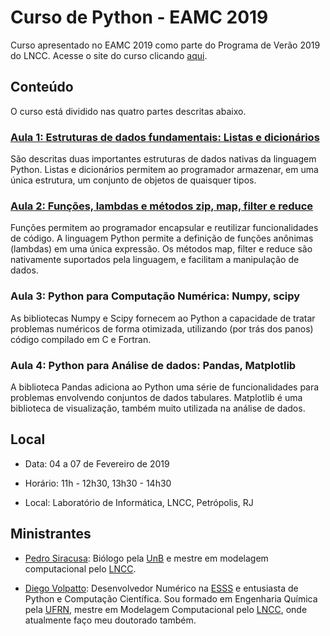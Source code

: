 # Curso de Python - EAMC 2019

Curso apresentado no EAMC 2019 como parte do Programa de Verão 2019 do LNCC.
Acesse o site do curso clicando [aqui](https://pedrosiracusa.com/curso_python_eamc/).

## Conteúdo

O curso está dividido nas quatro partes descritas abaixo.

### [Aula 1: Estruturas de dados fundamentais: Listas e dicionários](https://github.com/pedrosiracusa/curso_python_eamc/blob/master/notebooks/aula1.ipynb)

São descritas duas importantes estruturas de dados nativas da linguagem Python. Listas e dicionários permitem ao 
programador armazenar, em uma única estrutura, um conjunto de objetos de quaisquer tipos.

### [Aula 2: Funções, lambdas e métodos zip, map, filter e reduce](https://github.com/pedrosiracusa/curso_python_eamc/blob/master/notebooks/aula2.ipynb)

Funções permitem ao programador encapsular e reutilizar funcionalidades de código. A linguagem Python permite a 
definição de funções anônimas (lambdas) em uma única expressão. Os métodos map, filter e reduce são nativamente 
suportados pela linguagem, e facilitam a manipulação de dados.

### Aula 3: Python para Computação Numérica: Numpy, scipy

As bibliotecas Numpy e Scipy fornecem ao Python a capacidade de tratar problemas numéricos de forma otimizada, 
utilizando (por trás dos panos) código compilado em C e Fortran.

### Aula 4: Python para Análise de dados: Pandas, Matplotlib

A biblioteca Pandas adiciona ao Python uma série de funcionalidades para problemas envolvendo conjuntos de dados 
tabulares. Matplotlib é uma biblioteca de visualização, também muito utilizada na análise de dados.

## Local

* Data: 04 a 07 de Fevereiro de 2019

* Horário: 11h - 12h30, 13h30 - 14h30

* Local: Laboratório de Informática, LNCC, Petrópolis, RJ

## Ministrantes

* [Pedro Siracusa](https://pedrosiracusa.com/): Biólogo pela [UnB](http://www.unb.br/) e mestre em modelagem computacional pelo [LNCC](https://www.lncc.br/estrutura/default.php).

* [Diego Volpatto](https://github.com/volpatto): Desenvolvedor Numérico na [ESSS](https://www.esss.co/) e entusiasta de Python e Computação Científica. Sou formado em Engenharia Química pela [UFRN](https://www.ufrn.br/), mestre em Modelagem Computacional pelo [LNCC](https://www.lncc.br/estrutura/default.php), onde atualmente faço meu doutorado também.
